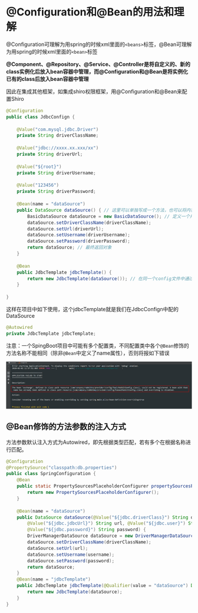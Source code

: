 # @Configuration和@Bean的用法和理解

@Configuration可理解为用spring的时候xml里面的`<beans>`标签，@Bean可理解为用spring的时候xml里面的`<bean>`标签

**@Component、@Repository、@Service、@Controller是将自定义的、新的class实例化后放入bean容器中管理，而@Configuration和@Bean是将实例化已有的class后放入bean容器中管理**

因此在集成其他框架，如集成shiro权限框架，用@Configuration和@Bean来配置Shiro

```java
@Configuration
public class JdbcConfign {

    @Value("com.mysql.jdbc.Driver")
    private String driverClassName;

    @Value("jdbc://xxxx.xx.xxx/xx")
    private String driverUrl;

    @Value("${root}")
    private String driverUsername;

    @Value("123456")
    private String driverPassword;

    @Bean(name = "dataSource")
    public DataSource dataSource() { // 这里可以单独写成一个方法，也可以将内容写在下面的jdbcTemplate方法中
        BasicDataSource dataSource = new BasicDataSource(); // 定义一个用于返回的对象
        dataSource.setDriverClassName(driverClassName);
        dataSource.setUrl(driverUrl);
        dataSource.setUsername(driverUsername);
        dataSource.setPassword(driverPassword);
        return dataSource; // 最终返回对象
    }

    @Bean
    public JdbcTemplate jdbcTemplate() {
        return new JdbcTemplate(dataSource()); // 在同一个config文件中通过调用方法dataSource得到DataSource实例，在外部bean class 中可以通过@Autowired自动注入
    }

}
```

这样在项目中如下使用，这个jdbcTemplate就是我们在JdbcConfign中配的DataSource

```java
@Autowired
private JdbcTemplate jdbcTemplate;
```

注意：一个SpingBoot项目中可能有多个配置类，不同配置类中各个`@Bean`修饰的方法名称不能相同（除非`@Bean`中定义了name属性），否则将报如下错误

![01](./images/01.png)

## @Bean修饰的方法参数的注入方式

方法参数默认注入方式为Autowired，即先根据类型匹配，若有多个在根据名称进行匹配。

```java
@Configuration
@PropertySource("classpath:db.properties")
public class SpringConfiguration {
    @Bean
    public static PropertySourcesPlaceholderConfigurer propertySourcesPlaceholderConfigurer() {
        return new PropertySourcesPlaceholderConfigurer();
    }

    @Bean(name = "dataSource")
    public DataSource dataSource(@Value("${jdbc.driverClass}") String driverClassName,
        @Value("${jdbc.jdbcUrl}") String url, @Value("${jdbc.user}") String username,
        @Value("${jdbc.password}") String password) {
        DriverManagerDataSource dataSource = new DriverManagerDataSource();
        dataSource.setDriverClassName(driverClassName);
        dataSource.setUrl(url);
        dataSource.setUsername(username);
        dataSource.setPassword(password);
        return dataSource;
    }
    @Bean(name = "jdbcTemplate")
    public JdbcTemplate jdbcTemplate(@Qualifier(value = "dataSource") DataSource dataSource) {
        return new JdbcTemplate(dataSource);
    }
}
```